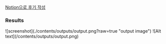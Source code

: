 [Notion으로 후기 작성](https://cheddar-fur-68b.notion.site/da8a1067fd354f54a03149025c2e5e99?pvs=4)

<h3>Results</h3> <!--https://github.com/incheonQ/roop-->
![screenshot](./contents/outputs/output.png?raw=true "output image")
![Alt text](/contents/outputs/output.png)
